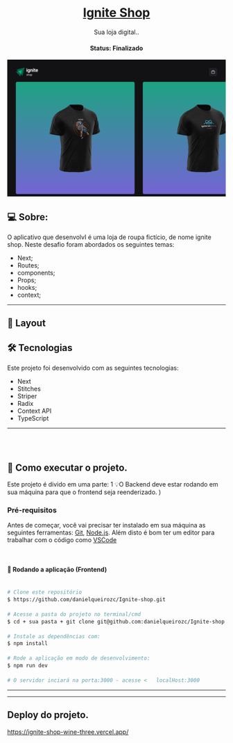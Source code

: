 <h1 align="center">
    <a href="https://ignite-shop-wine-three.vercel.app/"> Ignite Shop </a>
</h1>

<p align="center"> Sua loja digital.. </p>

<h4 align="center"> 
	 Status:  Finalizado
</h4>


![Preview](./igniteShop.png)

## 💻 Sobre:

O aplicativo que desenvolvI é uma loja de roupa fictício, de nome ignite shop.
Neste desafio foram abordados os seguintes temas:

- Next;
- Routes;
- components;
- Props;
- hooks;
- context;
---
## 🎨 Layout

## 🛠 Tecnologias

Este projeto foi desenvolvido com as seguintes tecnologias:

- Next
- Stitches
- Striper
- Radix
- Context API
- TypeScript
---


<br>
<br>

## 🚀 Como executar o projeto.

Este projeto é divido em uma parte:
1
💡O Backend deve estar rodando em sua máquina para que o frontend seja reenderizado.
)

### Pré-requisitos

Antes de começar, você vai precisar ter instalado em sua máquina as seguintes ferramentas:
[Git](https://git-scm.com), [Node.js](https://nodejs.org/en/). 
Além disto é bom ter um editor para trabalhar com o código como [VSCode](https://code.visualstudio.com/)

<br>

#### 🎲 Rodando a aplicação (Frontend) 

```bash

# Clone este repositório
$ https://github.com/danielqueirozc/Ignite-shop.git

# Acesse a pasta do projeto no terminal/cmd
$ cd + sua pasta + git clone git@github.com:danielqueirozc/Ignite-shop.git

# Instale as dependências com:
$ npm install

# Rode a aplicação em modo de desenvolvimento:
$ npm run dev

# O servidor inciará na porta:3000 - acesse <   localHost:3000
```
---



---
## Deploy do projeto.
https://ignite-shop-wine-three.vercel.app/
